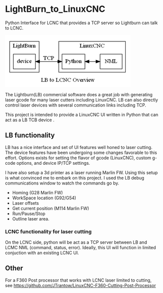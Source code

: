 # LightBurn_to_LinuxCNC
Python Interface for LCNC that provides a TCP server so Lightburn can talk to LCNC.

![Image of overview diagram.](./assets/Overview.png)

The Lightburn(LB) commercial software does a great job with generating laser gcode for many laser cutters including LinuxCNC.
LB can also directly control laser devices with several communication links including TCP.

This project is intended to provide a LinuxCNC UI written in Python that can act as a LB TCB device .

## LB functionality
  LB has a nice interface and set of UI features well honed to laser cutting.
  The device features have been undergoing some changes favorable to this effort. 
  Options exists for setting the flavor of gcode (LinuxCNC), custom g-code options, and device IP/TCP settings.

  I have also setup a 3d printer as a laser running Marlin FW. 
  Using this setup is what convinced me to embark on this project.
  I used the LB debug communications window to watch the commands go by.
  
- Homing (G28 Marlin FW)
- WorkSpace location (G92/G54)
- Laser offsets
- Get current position (M114 Marlin FW)
- Run/Pause/Stop
- Outline laser area.

### LCNC functionality for laser cutting
On the LCNC side, python will be act as a TCP server between LB and LCMC NML (command, status, error). 
Ideally, this UI will function in limited conjuction with an existing LCNC UI. 


## Other
For a F360 Post processor that works with LCNC laser limited to cutting, see https://github.com/JTrantow/LinuxCNC-F360-Cutting-Post-Processor
